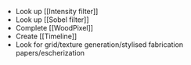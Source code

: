 - Look up [[Intensity filter]]
- Look up [[Sobel filter]]
- Complete [[WoodPixel]]
- Create [[Timeline]]
- Look for grid/texture generation/stylised fabrication papers/escherization